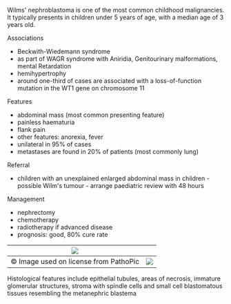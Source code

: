 Wilms' nephroblastoma is one of the most common childhood malignancies. It typically presents in children under 5 years of age, with a median age of 3 years old.  
  
Associations  
* Beckwith\-Wiedemann syndrome
* as part of WAGR syndrome with Aniridia, Genitourinary malformations, mental Retardation
* hemihypertrophy
* around one\-third of cases are associated with a loss\-of\-function mutation in the WT1 gene on chromosome 11

  
Features  
* abdominal mass (most common presenting feature)
* painless haematuria
* flank pain
* other features: anorexia, fever
* unilateral in 95% of cases
* metastases are found in 20% of patients (most commonly lung)

  
Referral  
* children with an unexplained enlarged abdominal mass in children \- possible Wilm's tumour \- arrange paediatric review with 48 hours

  
Management  
* nephrectomy
* chemotherapy
* radiotherapy if advanced disease
* prognosis: good, 80% cure rate

  


| [![](https://d32xxyeh8kfs8k.cloudfront.net/images_Passmedicine/usb076.jpg)](https://d32xxyeh8kfs8k.cloudfront.net/images_Passmedicine/usb076b.jpg) | |
| --- | --- |
| © Image used on license from PathoPic | [![](https://d32xxyeh8kfs8k.cloudfront.net/css/images/mag_glass.png)](https://d32xxyeh8kfs8k.cloudfront.net/images_Passmedicine/usb076b.jpg) |

Histological features include epithelial tubules, areas of necrosis, immature glomerular structures, stroma with spindle cells and small cell blastomatous tissues resembling the metanephric blastema